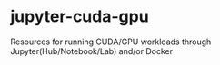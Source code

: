 # jupyter-cuda-gpu
Resources for running CUDA/GPU workloads through Jupyter(Hub/Notebook/Lab) and/or Docker
